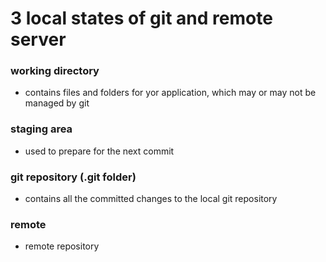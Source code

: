# 3 local states of git and remote server

### working directory

- contains files and folders for yor application, which may or may not be managed by git

### staging area

- used to prepare for the next commit

### git repository (.git folder)

- contains all the committed changes to the local git repository

### remote
- remote repository